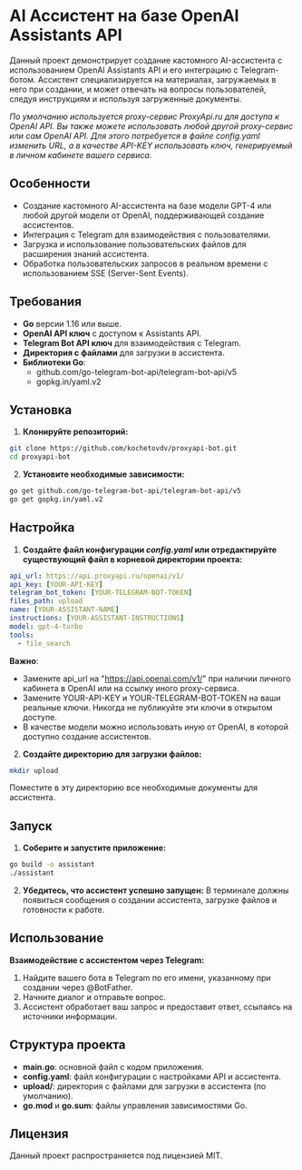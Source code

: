 # AI Ассистент на базе OpenAI Assistants API
Данный проект демонстрирует создание кастомного AI-ассистента с использованием OpenAI Assistants API и его интеграцию с Telegram-ботом. Ассистент специализируется на материалах, загружаемых в него при создании, и может отвечать на вопросы пользователей, следуя инструкциям и используя загруженные документы.

*По умолчанию используется proxy-сервис ProxyApi.ru для доступа к OpenAI API.
Вы также можете использовать любой другой proxy-сервис или сам OpenAI API. Для этого потребуется в файле config.yaml изменить URL, а в качестве API-KEY использовать ключ, генерируемый в личном кабинете вашего сервиса.*

## Особенности
- Создание кастомного AI-ассистента на базе модели GPT-4 или любой другой модели от OpenAI, поддерживающей создание ассистентов.
- Интеграция с Telegram для взаимодействия с пользователями.
- Загрузка и использование пользовательских файлов для расширения знаний ассистента.
- Обработка пользовательских запросов в реальном времени с использованием SSE (Server-Sent Events).

## Требования
- **Go** версии 1.16 или выше.
- **OpenAI API ключ** с доступом к Assistants API.
- **Telegram Bot API ключ** для взаимодействия с Telegram.
- **Директория с файлами** для загрузки в ассистента.
- **Библиотеки Go**:
    - github.com/go-telegram-bot-api/telegram-bot-api/v5
    - gopkg.in/yaml.v2

## Установка
1.	**Клонируйте репозиторий:**
```bash
git clone https://github.com/kochetovdv/proxyapi-bot.git
cd proxyapi-bot
```
2. **Установите необходимые зависимости:**
```bash
go get github.com/go-telegram-bot-api/telegram-bot-api/v5
go get gopkg.in/yaml.v2
```

## Настройка
1.	**Создайте файл конфигурации *config.yaml* или отредактируйте существующий файл в корневой директории проекта:**
```yaml
api_url: https://api.proxyapi.ru/openai/v1/
api_key: [YOUR-API-KEY]
telegram_bot_token: [YOUR-TELEGRAM-BOT-TOKEN]
files_path: upload
name: [YOUR-ASSISTANT-NAME]
instructions: [YOUR-ASSISTANT-INSTRUCTIONS]
model: gpt-4-turbo
tools:
  - file_search
```
**Важно**: 
- Замените api_url на "https://api.openai.com/v1/" при наличии личного кабинета в OpenAI или на ссылку иного proxy-сервиса.
- Замените YOUR-API-KEY и YOUR-TELEGRAM-BOT-TOKEN на ваши реальные ключи. Никогда не публикуйте эти ключи в открытом доступе.
- В качестве модели можно использовать иную от OpenAI, в которой доступно создание ассистентов.

2.	**Создайте директорию для загрузки файлов:**
```bash
mkdir upload
```
Поместите в эту директорию все необходимые документы для ассистента.

## Запуск
1.	**Соберите и запустите приложение:**
```bash
go build -o assistant
./assistant
```
2.	**Убедитесь, что ассистент успешно запущен:**
В терминале должны появиться сообщения о создании ассистента, загрузке файлов и готовности к работе.

## Использование
**Взаимодействие с ассистентом через Telegram:**
1.	Найдите вашего бота в Telegram по его имени, указанному при создании через @BotFather.
2.	Начните диалог и отправьте вопрос.
3.	Ассистент обработает ваш запрос и предоставит ответ, ссылаясь на источники информации.

## Структура проекта
- **main.go**: основной файл с кодом приложения.
- **config.yaml**: файл конфигурации с настройками API и ассистента.
- **upload/**: директория с файлами для загрузки в ассистента (по умолчанию).
- **go.mod** и **go.sum**: файлы управления зависимостями Go.

## Лицензия
Данный проект распространяется под лицензией MIT.
